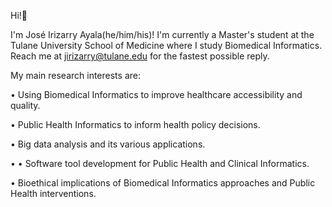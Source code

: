 Hi!👋

I'm José Irizarry Ayala(he/him/his)! I'm currently a Master's student at the Tulane University School of Medicine where I study Biomedical Informatics. Reach me at jirizarry@tulane.edu for the fastest possible reply.



My main research interests are:

•	Using Biomedical Informatics to improve healthcare accessibility and quality.

•	Public Health Informatics to inform health policy decisions.

•	Big data analysis and its various applications.

•	•	Software tool development for Public Health and Clinical Informatics.

•	Bioethical implications of Biomedical Informatics approaches and Public Health interventions.

